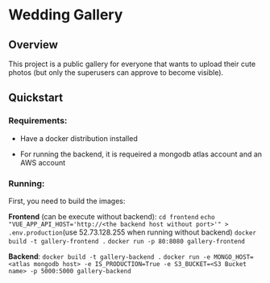 # Wedding Gallery

## Overview
This project is a public gallery for everyone that wants to 
upload their cute photos (but only the superusers can approve to become visible).


## Quickstart
### Requirements:
* Have a docker distribution installed

* For running the backend, it is requeired a mongodb atlas account and an AWS account

### Running:
First, you need to build the images:

**Frontend** (can be execute without backend):
`cd frontend`
`echo "VUE_APP_API_HOST='http://<the backend host without port>'" > .env.production`(use 52.73.128.255 when running without backend)
`docker build -t gallery-frontend .`
`docker run -p 80:8080 gallery-frontend`


**Backend**:
`docker build -t gallery-backend .`
`docker run -e MONGO_HOST=<atlas mongodb host> -e IS_PRODUCTION=True -e S3_BUCKET=<S3 Bucket name> -p 5000:5000 gallery-backend`






